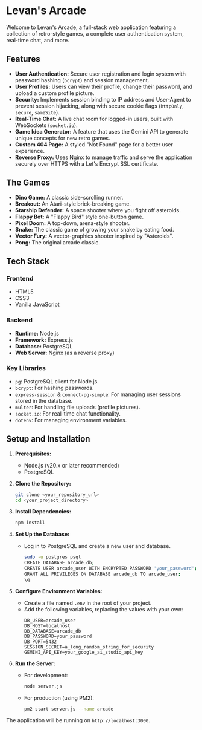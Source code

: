 # Levan's Arcade

Welcome to Levan's Arcade, a full-stack web application featuring a collection of retro-style games, a complete user authentication system, real-time chat, and more.

## Features

* **User Authentication:** Secure user registration and login system with password hashing (`bcrypt`) and session management.
* **User Profiles:** Users can view their profile, change their password, and upload a custom profile picture.
* **Security:** Implements session binding to IP address and User-Agent to prevent session hijacking, along with secure cookie flags (`httpOnly`, `secure`, `sameSite`).
* **Real-Time Chat:** A live chat room for logged-in users, built with WebSockets (`socket.io`).
* **Game Idea Generator:** A feature that uses the Gemini API to generate unique concepts for new retro games.
* **Custom 404 Page:** A styled "Not Found" page for a better user experience.
* **Reverse Proxy:** Uses Nginx to manage traffic and serve the application securely over HTTPS with a Let's Encrypt SSL certificate.

## The Games

* **Dino Game:** A classic side-scrolling runner.
* **Breakout:** An Atari-style brick-breaking game.
* **Starship Defender:** A space shooter where you fight off asteroids.
* **Flappy Bot:** A "Flappy Bird" style one-button game.
* **Pixel Doom:** A top-down, arena-style shooter.
* **Snake:** The classic game of growing your snake by eating food.
* **Vector Fury:** A vector-graphics shooter inspired by "Asteroids".
* **Pong:** The original arcade classic.

## Tech Stack

### Frontend
* HTML5
* CSS3
* Vanilla JavaScript

### Backend
* **Runtime:** Node.js
* **Framework:** Express.js
* **Database:** PostgreSQL
* **Web Server:** Nginx (as a reverse proxy)

### Key Libraries
* `pg`: PostgreSQL client for Node.js.
* `bcrypt`: For hashing passwords.
* `express-session` & `connect-pg-simple`: For managing user sessions stored in the database.
* `multer`: For handling file uploads (profile pictures).
* `socket.io`: For real-time chat functionality.
* `dotenv`: For managing environment variables.

## Setup and Installation

1.  **Prerequisites:**
    * Node.js (v20.x or later recommended)
    * PostgreSQL

2.  **Clone the Repository:**
    ```bash
    git clone <your_repository_url>
    cd <your_project_directory>
    ```

3.  **Install Dependencies:**
    ```bash
    npm install
    ```

4.  **Set Up the Database:**
    * Log in to PostgreSQL and create a new user and database.
        ```bash
        sudo -u postgres psql
        CREATE DATABASE arcade_db;
        CREATE USER arcade_user WITH ENCRYPTED PASSWORD 'your_password';
        GRANT ALL PRIVILEGES ON DATABASE arcade_db TO arcade_user;
        \q
        ```

5.  **Configure Environment Variables:**
    * Create a file named `.env` in the root of your project.
    * Add the following variables, replacing the values with your own:
        ```
        DB_USER=arcade_user
        DB_HOST=localhost
        DB_DATABASE=arcade_db
        DB_PASSWORD=your_password
        DB_PORT=5432
        SESSION_SECRET=a_long_random_string_for_security
        GEMINI_API_KEY=your_google_ai_studio_api_key
        ```

6.  **Run the Server:**
    * For development:
        ```bash
        node server.js
        ```
    * For production (using PM2):
        ```bash
        pm2 start server.js --name arcade
        ```

The application will be running on `http://localhost:3000`.
